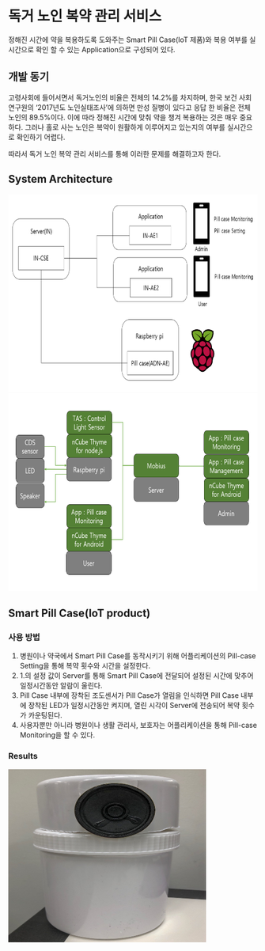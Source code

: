 # 독거 노인 복약 관리 서비스
 정해진 시간에 약을 복용하도록 도와주는 Smart Pill Case(IoT 제품)와 복용 여부를 실시간으로 확인 할 수 있는 Application으로 구성되어 있다.<br/>


## 개발 동기
 고령사회에 들어서면서 독거노인의 비율은 전체의 14.2%를 차지하며, 한국 보건 사회 연구원의 ‘2017년도 노인실태조사’에 의하면 만성 질병이 있다고 응답 한 비율은 전체 노인의 89.5%이다. 이에 따라 정해진 시간에 맞춰 약을 챙겨 복용하는 것은 매우 중요하다.
 그러나 홀로 사는 노인은 복약이 원활하게 이루어지고 있는지의 여부를 실시간으로 확인하기 어렵다.<br/>
 
 따라서 독거 노인 복약 관리 서비스를 통해 이러한 문제를 해결하고자 한다.<br/>


## System Architecture  
<img src="./Images/System Architecture.PNG" width="700px" height="400px" title="img" alt="img"></img><br/>
<img src="./Images/System Configuration.PNG" width="700px" height="400px" title="img" alt="img"></img><br/>


## Smart Pill Case(IoT product)
### 사용 방법
1. 병원이나 약국에서 Smart Pill Case를 동작시키기 위해 어플리케이션의 Pill-case Setting을 통해 복약 횟수와 시간을 설정한다.
2. 1.의 설정 값이 Server를 통해 Smart Pill Case에 전달되어 설정된 시간에 맞추어 일정시간동안 알람이 울린다.
3. Pill Case 내부에 장착된 조도센서가 Pill Case가 열림을 인식하면 Pill Case 내부에 장착된 LED가 일정시간동안 켜지며, 열린 시각이 Server에 전송되어 복약 횟수가 카운팅된다.
4. 사용자뿐만 아니라 병원이나 생활 관리사, 보호자는 어플리케이션을 통해 Pill-case Monitoring을 할 수 있다.<br/>

### Results
<img src="./Images/Smart Pill Case.jpg" width="400px" height="350px" title="img" alt="img"></img><br/>
